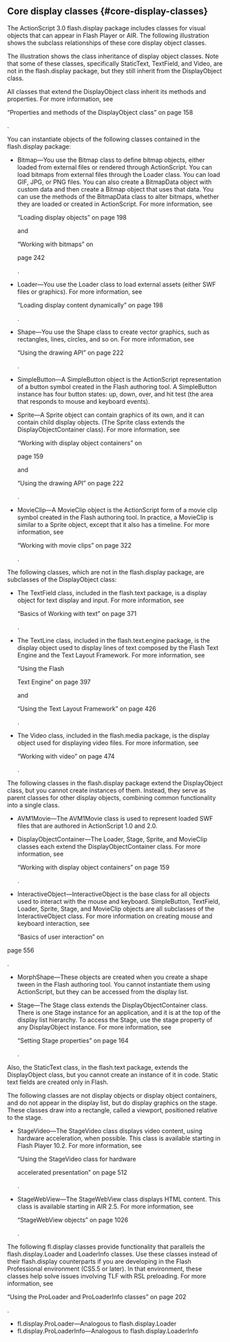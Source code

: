 ## Core display classes {#core-display-classes}

The ActionScript 3.0 flash.display package includes classes for visual objects that can appear in Flash Player or AIR. The following illustration shows the subclass relationships of these core display object classes.

The illustration shows the class inheritance of display object classes. Note that some of these classes, specifically StaticText, TextField, and Video, are not in the flash.display package, but they still inherit from the DisplayObject class.

All classes that extend the DisplayObject class inherit its methods and properties. For more information, see

“Properties and methods of the DisplayObject class” on page 158

.

You can instantiate objects of the following classes contained in the flash.display package:

*   Bitmap—You use the Bitmap class to define bitmap objects, either loaded from external files or rendered through ActionScript. You can load bitmaps from external files through the Loader class. You can load GIF, JPG, or PNG files. You can also create a BitmapData object with custom data and then create a Bitmap object that uses that data. You can use the methods of the BitmapData class to alter bitmaps, whether they are loaded or created in ActionScript. For more information, see

    “Loading display objects” on page 198

    and

    “Working with bitmaps” on

    page 242

    .
*   Loader—You use the Loader class to load external assets (either SWF files or graphics). For more information, see

    “Loading display content dynamically” on page 198

    .
*   Shape—You use the Shape class to create vector graphics, such as rectangles, lines, circles, and so on. For more information, see

    “Using the drawing API” on page 222

    .
*   SimpleButton—A SimpleButton object is the ActionScript representation of a button symbol created in the Flash authoring tool. A SimpleButton instance has four button states: up, down, over, and hit test (the area that responds to mouse and keyboard events).
*   Sprite—A Sprite object can contain graphics of its own, and it can contain child display objects. (The Sprite class extends the DisplayObjectContainer class). For more information, see

    “Working with display object containers” on

    page 159

    and

    “Using the drawing API” on page 222

    .
*   MovieClip—A MovieClip object is the ActionScript form of a movie clip symbol created in the Flash authoring tool. In practice, a MovieClip is similar to a Sprite object, except that it also has a timeline. For more information, see

    “Working with movie clips” on page 322

    .

The following classes, which are not in the flash.display package, are subclasses of the DisplayObject class:

*   The TextField class, included in the flash.text package, is a display object for text display and input. For more information, see

    “Basics of Working with text” on page 371

    .
*   The TextLine class, included in the flash.text.engine package, is the display object used to display lines of text composed by the Flash Text Engine and the Text Layout Framework. For more information, see

    “Using the Flash

    Text Engine” on page 397

    and

    “Using the Text Layout Framework” on page 426

    .
*   The Video class, included in the flash.media package, is the display object used for displaying video files. For more information, see

    “Working with video” on page 474

    .

The following classes in the flash.display package extend the DisplayObject class, but you cannot create instances of them. Instead, they serve as parent classes for other display objects, combining common functionality into a single class.

*   AVM1Movie—The AVM1Movie class is used to represent loaded SWF files that are authored in ActionScript 1.0 and 2.0.
*   DisplayObjectContainer—The Loader, Stage, Sprite, and MovieClip classes each extend the DisplayObjectContainer class. For more information, see

    “Working with display object containers” on page 159

    .
*   InteractiveObject—InteractiveObject is the base class for all objects used to interact with the mouse and keyboard. SimpleButton, TextField, Loader, Sprite, Stage, and MovieClip objects are all subclasses of the InteractiveObject class. For more information on creating mouse and keyboard interaction, see

    “Basics of user interaction” on

page 556

.

*   MorphShape—These objects are created when you create a shape tween in the Flash authoring tool. You cannot instantiate them using ActionScript, but they can be accessed from the display list.
*   Stage—The Stage class extends the DisplayObjectContainer class. There is one Stage instance for an application, and it is at the top of the display list hierarchy. To access the Stage, use the stage property of any DisplayObject instance. For more information, see

    “Setting Stage properties” on page 164

    .

Also, the StaticText class, in the flash.text package, extends the DisplayObject class, but you cannot create an instance of it in code. Static text fields are created only in Flash.

The following classes are not display objects or display object containers, and do not appear in the display list, but do display graphics on the stage. These classes draw into a rectangle, called a viewport, positioned relative to the stage.

*   StageVideo—The StageVideo class displays video content, using hardware acceleration, when possible. This class is available starting in Flash Player 10.2\. For more information, see

    “Using the StageVideo class for hardware

    accelerated presentation” on page 512

    .
*   StageWebView—The StageWebView class displays HTML content. This class is available starting in AIR 2.5\. For more information, see

    “StageWebView objects” on page 1026

    .

The following fl.display classes provide functionality that parallels the flash.display.Loader and LoaderInfo classes. Use these classes instead of their flash.display counterparts if you are developing in the Flash Professional environment (CS5.5 or later). In that environment, these classes help solve issues involving TLF with RSL preloading. For more information, see

“Using the ProLoader and ProLoaderInfo classes” on page 202

.

*   fl.display.ProLoader—Analogous to flash.display.Loader
*   fl.display.ProLoaderInfo—Analogous to flash.display.LoaderInfo
